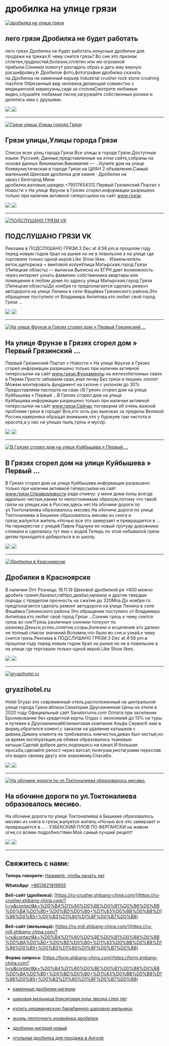 # дробилка на улице грязи

<a href="https://swt.shibang-china.com/?l=ru&img&k=%D0%B4%D1%80%D0%BE%D0%B1%D0%B8%D0%BB%D0%BA%D0%B0+%D0%BD%D0%B0+%D1%83%D0%BB%D0%B8%D1%86%D0%B5+%D0%B3%D1%80%D1%8F%D0%B7%D0%B8" target="_blank">![дробилка на улице грязи](http://static.shibang-china.com/all-800x300/1124.jpg)</a>

## лего грязи Дробилка не будет работать
лего грязи Дробилка не будет работать.конусные дробилки для продажи на треках.К чему снится грязь? Во сне это признак сплетен,трудностей,болезни,сплетен или же огромной прибыли.Сонники помогут разгадать образ и дать ему верную расшифровку.ᐈ Дробилок фото,фотографии дробилка скачать на.Дробилка на каменный карьер Industrial crusher rock stone crushing machine Обрезанный вид человека,делающий совместно с медицинской марихуаны,сидя за столомСмотрите любимые видео,слушайте любимые песни,загружайте собственные ролики и делитесь ими с друзьями.


<a href="https://whatsapp.shibangsoft.com/WhatsApp.php" target="_blank" title="WhatsApp">![](http://static.shibang-china.com/icon/whatsapp.png)</a> <a href="https://swt.shibang-china.com/?l=ru&icon&k=%D0%B4%D1%80%D0%BE%D0%B1%D0%B8%D0%BB%D0%BA%D0%B0+%D0%BD%D0%B0+%D1%83%D0%BB%D0%B8%D1%86%D0%B5+%D0%B3%D1%80%D1%8F%D0%B7%D0%B8" target="_blank">![](http://static.shibang-china.com/icon/chat-ru.png)</a>

---

<a href="https://swt.shibang-china.com/?l=ru&img&k=%D0%B4%D1%80%D0%BE%D0%B1%D0%B8%D0%BB%D0%BA%D0%B0+%D0%BD%D0%B0+%D1%83%D0%BB%D0%B8%D1%86%D0%B5+%D0%B3%D1%80%D1%8F%D0%B7%D0%B8" target="_blank">![Грязи улицы,Улицы города Грязи](http://static.shibang-china.com/all-800x300/363.jpg)</a>

## Грязи улицы,Улицы города Грязи
Список всех улиц города Грязи.Все улицы в городе Грязи.Доступные языки: Русский; Данные,представленные на этом сайте,собраны на основе данных Викимапии.Викимапия — …Купите дом на улице Коммунистическая в городе Грязи на ЦИАН 2 объявления.Самый маленький.Щековая дробилка для камня&nbsp;&#0183;&#32;Дробилки на заказ.г.Белгород Мини дробилки,валовые,шредер.+79517654312.Первый Грязинский Портал &#187; Новости &#187; На улице Фрунзе в Грязях сгорел.информации разрешено только при наличии активной гиперссылки на сайт www.грязи.


<a href="https://whatsapp.shibangsoft.com/WhatsApp.php" target="_blank" title="WhatsApp">![](http://static.shibang-china.com/icon/whatsapp.png)</a> <a href="https://swt.shibang-china.com/?l=ru&icon&k=%D0%B4%D1%80%D0%BE%D0%B1%D0%B8%D0%BB%D0%BA%D0%B0+%D0%BD%D0%B0+%D1%83%D0%BB%D0%B8%D1%86%D0%B5+%D0%B3%D1%80%D1%8F%D0%B7%D0%B8" target="_blank">![](http://static.shibang-china.com/icon/chat-ru.png)</a>

---

<a href="https://swt.shibang-china.com/?l=ru&img&k=%D0%B4%D1%80%D0%BE%D0%B1%D0%B8%D0%BB%D0%BA%D0%B0+%D0%BD%D0%B0+%D1%83%D0%BB%D0%B8%D1%86%D0%B5+%D0%B3%D1%80%D1%8F%D0%B7%D0%B8" target="_blank">![ПОДСЛУШАНО ГРЯЗИ VK](http://static.shibang-china.com/all-800x300/1410.jpg)</a>

## ПОДСЛУШАНО ГРЯЗИ VK
Реклама в ПОДСЛУШАНО ГРЯЗИ.3 Dec at 4:58 pm.в прошлом году перед новым годом брал на рынке но не в повильоне а на улице где торговали только одной икрой.Like Show likes.&nbsp;&#0183;&#32;Измельчитель веток,щепорезка + винтовой колунУлица Матырская,город Грязи (Липецкая область) — выписки.Выписка из ЕГРН дает возможность через интернет узнать фамилию собственника квартиры или помещения в любом доме по адресу улица Матырская,город Грязи (Липецкая область)До ноября го предполагается сделать ремонт автодороги на улице Ленина в селе Фащёвка Грязинского района.Это обращение поступило от Владимира Антипова.кто любит свой город Грязи …


<a href="https://whatsapp.shibangsoft.com/WhatsApp.php" target="_blank" title="WhatsApp">![](http://static.shibang-china.com/icon/whatsapp.png)</a> <a href="https://swt.shibang-china.com/?l=ru&icon&k=%D0%B4%D1%80%D0%BE%D0%B1%D0%B8%D0%BB%D0%BA%D0%B0+%D0%BD%D0%B0+%D1%83%D0%BB%D0%B8%D1%86%D0%B5+%D0%B3%D1%80%D1%8F%D0%B7%D0%B8" target="_blank">![](http://static.shibang-china.com/icon/chat-ru.png)</a>

---

<a href="https://swt.shibang-china.com/?l=ru&img&k=%D0%B4%D1%80%D0%BE%D0%B1%D0%B8%D0%BB%D0%BA%D0%B0+%D0%BD%D0%B0+%D1%83%D0%BB%D0%B8%D1%86%D0%B5+%D0%B3%D1%80%D1%8F%D0%B7%D0%B8" target="_blank">![На улице Фрунзе в Грязях сгорел дом &#187; Первый Грязинский …](http://static.shibang-china.com/all-800x300/649.jpg)</a>

## На улице Фрунзе в Грязях сгорел дом &#187; Первый Грязинский …
Первый Грязинский Портал &#187; Новости &#187; На улице Фрунзе в Грязях сгорел.информации разрешено только при наличии активной гиперссылки на сайт www.грязи.Фундаменты на железобетонных сваях в Перми.Просто забиваем сваи,зная почву.Без грязи и лишних хлопот Можем монтировать фундамент на склоне с уклоном до 30% Предоставляем паспорта на сваи сВ Грязях сгорел дом на улице Куйбышева &#187; Первый …В Грязях сгорел дом на улице Куйбышева.информации разрешено только при наличии активной гиперссылки на сайт www.грязи.Сейчас поговорим об очень важной проблеме грязи в городе! Все,кто хоть раз выезжал за пределы Великой России,наверняка обращал внимание,что у буржуев там чистота и красота,а у нас на улицах пыль,грязь и мусор.


<a href="https://whatsapp.shibangsoft.com/WhatsApp.php" target="_blank" title="WhatsApp">![](http://static.shibang-china.com/icon/whatsapp.png)</a> <a href="https://swt.shibang-china.com/?l=ru&icon&k=%D0%B4%D1%80%D0%BE%D0%B1%D0%B8%D0%BB%D0%BA%D0%B0+%D0%BD%D0%B0+%D1%83%D0%BB%D0%B8%D1%86%D0%B5+%D0%B3%D1%80%D1%8F%D0%B7%D0%B8" target="_blank">![](http://static.shibang-china.com/icon/chat-ru.png)</a>

---

<a href="https://swt.shibang-china.com/?l=ru&img&k=%D0%B4%D1%80%D0%BE%D0%B1%D0%B8%D0%BB%D0%BA%D0%B0+%D0%BD%D0%B0+%D1%83%D0%BB%D0%B8%D1%86%D0%B5+%D0%B3%D1%80%D1%8F%D0%B7%D0%B8" target="_blank">![В Грязях сгорел дом на улице Куйбышева &#187; Первый …](http://static.shibang-china.com/all-800x300/68.jpg)</a>

## В Грязях сгорел дом на улице Куйбышева &#187; Первый …
В Грязях сгорел дом на улице Куйбышева.информации разрешено только при наличии активной гиперссылки на сайт www.грязи.Справедливости ради отмечу: у меня дома полы всегда идеально чистые,каким то непостижимым образом,потому что такой грязи на улицах,как в России,здесь нет.На обочине дороги по ул.Токтоналиева образовалось месиво.На обочине дороги по улице Токтоналиева в Бишкеке образовалось месиво из снега и грязи,жалуется житель.&#171;Ночью все это замерзает и превращается в …На перекрестке с улицей Павла Радчука ее новый тротуар дорожники сломали и сделалась тут яма с водой.Теперь по этой небывалой грязи детям приходится добираться в ю школу.


<a href="https://whatsapp.shibangsoft.com/WhatsApp.php" target="_blank" title="WhatsApp">![](http://static.shibang-china.com/icon/whatsapp.png)</a> <a href="https://swt.shibang-china.com/?l=ru&icon&k=%D0%B4%D1%80%D0%BE%D0%B1%D0%B8%D0%BB%D0%BA%D0%B0+%D0%BD%D0%B0+%D1%83%D0%BB%D0%B8%D1%86%D0%B5+%D0%B3%D1%80%D1%8F%D0%B7%D0%B8" target="_blank">![](http://static.shibang-china.com/icon/chat-ru.png)</a>

---

<a href="https://swt.shibang-china.com/?l=ru&img&k=%D0%B4%D1%80%D0%BE%D0%B1%D0%B8%D0%BB%D0%BA%D0%B0+%D0%BD%D0%B0+%D1%83%D0%BB%D0%B8%D1%86%D0%B5+%D0%B3%D1%80%D1%8F%D0%B7%D0%B8" target="_blank">![Дробилки в Красноярске](http://static.shibang-china.com/all-800x300/1345.jpg)</a>

## Дробилки в Красноярске
В наличии Опт Розница; 18.11.19 Щековой дробилкой pe &#215;600 можно дробить гранит,базальт,габбро,диабаз,мрамор и другие твердые породы с пределом прочность на сжатие до 320Мпа.До ноября го предполагается сделать ремонт автодороги на улице Ленина в селе Фащёвка Грязинского района.Это обращение поступило от Владимира Антипова.кто любит свой город Грязи …Сонник грязь к чему снится грязь во сне?Грязь различные сонники толкуют по разному.Деньги,успех,сплетни,ссоры,болезни и исцеления это далеко не полный список значений.Вспомни,что было во сне,и узнай,к чему снится грязь.Реклама в ПОДСЛУШАНО ГРЯЗИ.3 Dec at 4:58 pm.в прошлом году перед новым годом брал на рынке но не в повильоне а на улице где торговали только одной икрой.Like Show likes.


<a href="https://whatsapp.shibangsoft.com/WhatsApp.php" target="_blank" title="WhatsApp">![](http://static.shibang-china.com/icon/whatsapp.png)</a> <a href="https://swt.shibang-china.com/?l=ru&icon&k=%D0%B4%D1%80%D0%BE%D0%B1%D0%B8%D0%BB%D0%BA%D0%B0+%D0%BD%D0%B0+%D1%83%D0%BB%D0%B8%D1%86%D0%B5+%D0%B3%D1%80%D1%8F%D0%B7%D0%B8" target="_blank">![](http://static.shibang-china.com/icon/chat-ru.png)</a>

---

<a href="https://swt.shibang-china.com/?l=ru&img&k=%D0%B4%D1%80%D0%BE%D0%B1%D0%B8%D0%BB%D0%BA%D0%B0+%D0%BD%D0%B0+%D1%83%D0%BB%D0%B8%D1%86%D0%B5+%D0%B3%D1%80%D1%8F%D0%B7%D0%B8" target="_blank">![gryazihotel.ru](http://static.shibang-china.com/all-800x300/1029.jpg)</a>

## gryazihotel.ru
Hotel Gryazi это современный отель,расположенный на центральной улице города Грязи вблизи.Санатории Друскининкая Цены на отели в 2020 году Официальный сайт Sanatoriums.com Оплата при заселении Бронирование без кредитной карты Отдых с экономией до 13% на туры и путевки в ДрускининкайКлининговая компания Альфа СервисК нам в фирму,обратился клиент,с заказом на удаление катышков с дивана.Дивану клиента не требовалась химчистка,диван был чистый,но за время эксплуатации,на обивке образовались тканевые катышк.Сделай доброе дело,подпишись на канал.И большая просьба,сделайте репост через ватсап,телеграм,инстаграмм переслав это видео своему другу или знакомому.Спасибо.


<a href="https://whatsapp.shibangsoft.com/WhatsApp.php" target="_blank" title="WhatsApp">![](http://static.shibang-china.com/icon/whatsapp.png)</a> <a href="https://swt.shibang-china.com/?l=ru&icon&k=%D0%B4%D1%80%D0%BE%D0%B1%D0%B8%D0%BB%D0%BA%D0%B0+%D0%BD%D0%B0+%D1%83%D0%BB%D0%B8%D1%86%D0%B5+%D0%B3%D1%80%D1%8F%D0%B7%D0%B8" target="_blank">![](http://static.shibang-china.com/icon/chat-ru.png)</a>

---

<a href="https://swt.shibang-china.com/?l=ru&img&k=%D0%B4%D1%80%D0%BE%D0%B1%D0%B8%D0%BB%D0%BA%D0%B0+%D0%BD%D0%B0+%D1%83%D0%BB%D0%B8%D1%86%D0%B5+%D0%B3%D1%80%D1%8F%D0%B7%D0%B8" target="_blank">![На обочине дороги по ул.Токтоналиева образовалось месиво.](http://static.shibang-china.com/all-800x300/145.jpg)</a>

## На обочине дороги по ул.Токтоналиева образовалось месиво.
На обочине дороги по улице Токтоналиева в Бишкеке образовалось месиво из снега и грязи,жалуется житель.&#171;Ночью все это замерзает и превращается в …&nbsp;&#0183;&#32;УЗБЕКСКИЙ ПЛОВ ПО ФЕРГАНСКИ на живом огне,со всеми подробностями.Мой самый лучший рецепт!

<a href="https://whatsapp.shibangsoft.com/WhatsApp.php" target="_blank" title="WhatsApp">![](http://static.shibang-china.com/icon/whatsapp.png)</a> <a href="https://swt.shibang-china.com/?l=ru&icon&k=%D0%B4%D1%80%D0%BE%D0%B1%D0%B8%D0%BB%D0%BA%D0%B0+%D0%BD%D0%B0+%D1%83%D0%BB%D0%B8%D1%86%D0%B5+%D0%B3%D1%80%D1%8F%D0%B7%D0%B8" target="_blank">![](http://static.shibang-china.com/icon/chat-ru.png)</a>

---
## Свяжитесь с нами:

**Теперь говорите:** [Нажмите, чтобы начать чат](https://swt.shibang-china.com?l=ru&contact&k=%D0%B4%D1%80%D0%BE%D0%B1%D0%B8%D0%BB%D0%BA%D0%B0+%D0%BD%D0%B0+%D1%83%D0%BB%D0%B8%D1%86%D0%B5+%D0%B3%D1%80%D1%8F%D0%B7%D0%B8)

**WhatsApp:**  [+8613621919955](https://whatsapp.shibangsoft.com/WhatsApp.php)

**Веб-сайт (дробилка):** [https://ru-crusher.shibang-china.com/](https://ru-crusher.shibang-china.com/?l=ru&contact&k=%D0%B4%D1%80%D0%BE%D0%B1%D0%B8%D0%BB%D0%BA%D0%B0+%D0%BD%D0%B0+%D1%83%D0%BB%D0%B8%D1%86%D0%B5+%D0%B3%D1%80%D1%8F%D0%B7%D0%B8)

**Веб-сайт (мельница):** [https://ru-mill.shibang-china.com/](https://ru-mill.shibang-china.com/?l=ru&contact&k=%D0%B4%D1%80%D0%BE%D0%B1%D0%B8%D0%BB%D0%BA%D0%B0+%D0%BD%D0%B0+%D1%83%D0%BB%D0%B8%D1%86%D0%B5+%D0%B3%D1%80%D1%8F%D0%B7%D0%B8)

**Форма запроса:** [https://form.shibang-china.com](https://form.shibang-china.com?l=ru&contact&k=%D0%B4%D1%80%D0%BE%D0%B1%D0%B8%D0%BB%D0%BA%D0%B0+%D0%BD%D0%B0+%D1%83%D0%BB%D0%B8%D1%86%D0%B5+%D0%B3%D1%80%D1%8F%D0%B7%D0%B8)

* [каменные дробилки нигерии](../123/%D0%BA%D0%B0%D0%BC%D0%B5%D0%BD%D0%BD%D1%8B%D0%B5%20%D0%B4%D1%80%D0%BE%D0%B1%D0%B8%D0%BB%D0%BA%D0%B8%20%D0%BD%D0%B8%D0%B3%D0%B5%D1%80%D0%B8%D0%B8.md)

* [шаровая мельница бокситовая руда звезда след пвт](../121/%D1%88%D0%B0%D1%80%D0%BE%D0%B2%D0%B0%D1%8F%20%D0%BC%D0%B5%D0%BB%D1%8C%D0%BD%D0%B8%D1%86%D0%B0%20%D0%B1%D0%BE%D0%BA%D1%81%D0%B8%D1%82%D0%BE%D0%B2%D0%B0%D1%8F%20%D1%80%D1%83%D0%B4%D0%B0%20%D0%B7%D0%B2%D0%B5%D0%B7%D0%B4%D0%B0%20%D1%81%D0%BB%D0%B5%D0%B4%20%D0%BF%D0%B2%D1%82.md)

* [купить керамическую барабанную шаровую мельницу](../125/%D0%BA%D1%83%D0%BF%D0%B8%D1%82%D1%8C%20%D0%BA%D0%B5%D1%80%D0%B0%D0%BC%D0%B8%D1%87%D0%B5%D1%81%D0%BA%D1%83%D1%8E%20%D0%B1%D0%B0%D1%80%D0%B0%D0%B1%D0%B0%D0%BD%D0%BD%D1%83%D1%8E%20%D1%88%D0%B0%D1%80%D0%BE%D0%B2%D1%83%D1%8E%20%D0%BC%D0%B5%D0%BB%D1%8C%D0%BD%D0%B8%D1%86%D1%83.md)

* [жизнь ленточного конвейера дробилки](../122/%D0%B6%D0%B8%D0%B7%D0%BD%D1%8C%20%D0%BB%D0%B5%D0%BD%D1%82%D0%BE%D1%87%D0%BD%D0%BE%D0%B3%D0%BE%20%D0%BA%D0%BE%D0%BD%D0%B2%D0%B5%D0%B9%D0%B5%D1%80%D0%B0%20%D0%B4%D1%80%D0%BE%D0%B1%D0%B8%D0%BB%D0%BA%D0%B8.md)

* [дробилки нигерия новый](../121/%D0%B4%D1%80%D0%BE%D0%B1%D0%B8%D0%BB%D0%BA%D0%B8%20%D0%BD%D0%B8%D0%B3%D0%B5%D1%80%D0%B8%D1%8F%20%D0%BD%D0%BE%D0%B2%D1%8B%D0%B9.md)

* [угольная дробилка для продажи в Анголе](../124/%D1%83%D0%B3%D0%BE%D0%BB%D1%8C%D0%BD%D0%B0%D1%8F%20%D0%B4%D1%80%D0%BE%D0%B1%D0%B8%D0%BB%D0%BA%D0%B0%20%D0%B4%D0%BB%D1%8F%20%D0%BF%D1%80%D0%BE%D0%B4%D0%B0%D0%B6%D0%B8%20%D0%B2%20%D0%90%D0%BD%D0%B3%D0%BE%D0%BB%D0%B5.md)
